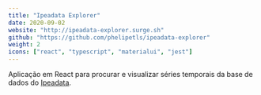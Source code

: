 ```yaml
---
title: "Ipeadata Explorer"
date: 2020-09-02
website: "http://ipeadata-explorer.surge.sh"
github: "https://github.com/phelipetls/ipeadata-explorer"
weight: 2
icons: ["react", "typescript", "materialui", "jest"]
---
```


Aplicação em React para procurar e visualizar séries temporais da base de dados
do [Ipeadata](http://ipeadata.gov.br/api/).
